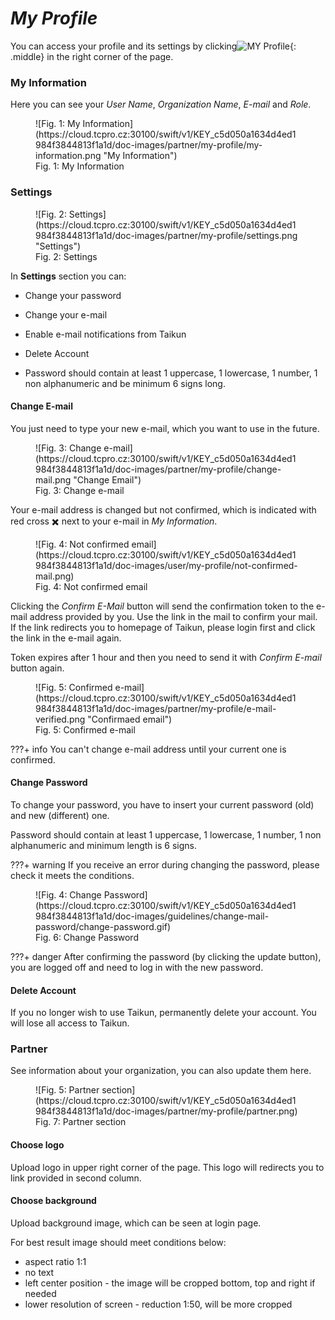 
# *My Profile*

You can access your profile and its settings by clicking![](https://cloud.tcpro.cz:30100/swift/v1/KEY_c5d050a1634d4ed1984f3844813f1a1d/doc-images/partner/my-profile/my-profile.png "MY Profile"){: .middle} in the right corner of the page.

### My Information

Here you can see your *User Name*, *Organization Name*, *E-mail* and *Role*.

<figure markdown>
  ![Fig. 1: My Information](https://cloud.tcpro.cz:30100/swift/v1/KEY_c5d050a1634d4ed1984f3844813f1a1d/doc-images/partner/my-profile/my-information.png "My Information")
  <figcaption> Fig. 1: My Information </figcaption>
</figure>

### Settings

<figure markdown>
  ![Fig. 2: Settings](https://cloud.tcpro.cz:30100/swift/v1/KEY_c5d050a1634d4ed1984f3844813f1a1d/doc-images/partner/my-profile/settings.png "Settings")
  <figcaption> Fig. 2: Settings </figcaption>
</figure>

In **Settings** section you can:

* Change your password
* Change your e-mail
* Enable e-mail notifications from Taikun
* Delete Account

* Password should contain at least 1 uppercase, 1 lowercase, 1 number, 1 non alphanumeric and be minimum 6 signs long.

#### Change E-mail

You just need to type your new e-mail, which you want to use in the future.

<figure markdown>
  ![Fig. 3: Change e-mail](https://cloud.tcpro.cz:30100/swift/v1/KEY_c5d050a1634d4ed1984f3844813f1a1d/doc-images/partner/my-profile/change-mail.png "Change Email")
  <figcaption> Fig. 3: Change e-mail </figcaption>
</figure>

Your e-mail address is changed but not confirmed, which is indicated with red cross :heavy_multiplication_x: next to your e-mail in *My Information*.

<figure markdown>
  ![Fig. 4: Not confirmed email](https://cloud.tcpro.cz:30100/swift/v1/KEY_c5d050a1634d4ed1984f3844813f1a1d/doc-images/user/my-profile/not-confirmed-mail.png)
  <figcaption> Fig. 4: Not confirmed email </figcaption>
</figure>

Clicking the *Confirm E-Mail* button will send the confirmation token to the e-mail address provided by you. Use the link in the mail to confirm your mail. If the link redirects you to homepage of Taikun, please login first and click the link in the e-mail again.

Token expires after 1 hour and then you need to send it with *Confirm E-mail* button again.

<figure markdown>
  ![Fig. 5: Confirmed e-mail](https://cloud.tcpro.cz:30100/swift/v1/KEY_c5d050a1634d4ed1984f3844813f1a1d/doc-images/partner/my-profile/e-mail-verified.png "Confirmaed email")
  <figcaption> Fig. 5: Confirmed e-mail </figcaption>
</figure>

???+ info
    You can't change e-mail address until your current one is confirmed.

#### Change Password

To change your password, you have to insert your current password (old) and new (different) one.

Password should contain at least 1 uppercase, 1 lowercase, 1 number, 1 non alphanumeric and minimum length is 6 signs.

???+ warning
    If you receive an error during changing the password, please check it meets the conditions.

<figure markdown>
  ![Fig. 4: Change Password](https://cloud.tcpro.cz:30100/swift/v1/KEY_c5d050a1634d4ed1984f3844813f1a1d/doc-images/guidelines/change-mail-password/change-password.gif)
  <figcaption> Fig. 6: Change Password  </figcaption>
</figure>

???+ danger
    After confirming the password (by clicking the update button), you are logged off and need to log in with the new password.

#### Delete Account

If you no longer wish to use Taikun, permanently delete your account. You will lose all access to Taikun.

### Partner

See information about your organization, you can also update them here.

<figure markdown>
  ![Fig. 5: Partner section](https://cloud.tcpro.cz:30100/swift/v1/KEY_c5d050a1634d4ed1984f3844813f1a1d/doc-images/partner/my-profile/partner.png)
  <figcaption> Fig. 7: Partner section </figcaption>
</figure>

#### Choose logo

Upload logo in upper right corner of the page. This logo will redirects you to link provided in second column.

#### Choose background

Upload background image, which can be seen at login page.

For best result image should meet conditions below:

* aspect ratio 1:1
* no text
* left center position - the image will be cropped bottom, top and right if needed
* lower resolution of screen - reduction 1:50, will be more cropped
